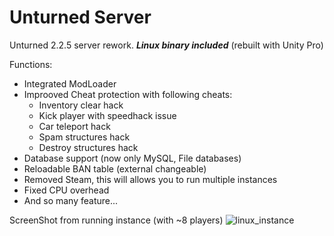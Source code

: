 # Unturned Server

Unturned 2.2.5 server rework.
 ***Linux binary included***
 (rebuilt with Unity Pro)

Functions:
* Integrated ModLoader
* Improoved Cheat protection with following cheats:
  * Inventory clear hack
  * Kick player with speedhack issue
  * Car teleport hack
  * Spam structures hack
  * Destroy structures hack
* Database support (now only MySQL, File databases)
* Reloadable BAN table (external changeable)
* Removed Steam, this will allows you to run multiple instances
* Fixed CPU overhead
* And so many feature...

ScreenShot from running instance (with ~8 players)
![linux_instance](https://cloud.githubusercontent.com/assets/2112862/5691029/f8f271d0-98b2-11e4-92b8-9212302d74fb.jpg)


